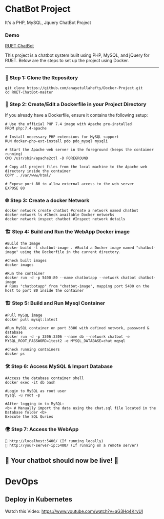 # ChatBot Project
It's a PHP, MySQL, Jquery ChatBot  Project

### Demo

<a href="http://ruetchatbot.epizy.com">RUET ChatBot</a>

This project is a chatbot system built using PHP, MySQL, and jQuery for RUET. Below are the steps to set up the project using Docker.

---
### 🚀 Step 1: Clone the Repository
```
git clone https://github.com/anayetullahefty/Docker-Project.git
cd RUET-ChatBot-master
```
### 🐳 Step 2: Create/Edit a Dockerfile in your Project Directory
If you already have a Dockerfile, ensure it contains the following setup:
```
# Use the official PHP 7.4 image with Apache pre-installed
FROM php:7.4-apache

# Install necessary PHP extensions for MySQL support
RUN docker-php-ext-install pdo pdo_mysql mysqli

# Start the Apache web server in the foreground (keeps the container running)
CMD /usr/sbin/apache2ctl -D FOREGROUND

# Copy all project files from the local machine to the Apache web directory inside the container
COPY . /var/www/html/

# Expose port 80 to allow external access to the web server
EXPOSE 80
```
### 🌐 Step 3:  Create a docker Network
```
docker network create chatbot #create a network named chatbot
docker network ls #Check available Docker networks
docker network inspect chatbot #Inspect network details  
```
### 🏗️ Step 4:  Build and Run the WebApp Docker image
```
#Build the Image
docker build -t chatbot-image . #Build a Docker image named "chatbot-image" using the Dockerfile in the current directory.

#Check built images 
docker images

#Run the container  
docker run -d -p 5400:80 --name chatbotapp --network chatbot chatbot-image
# Runs "chatbotapp" from "chatbot-image", mapping port 5400 on the host to port 80 inside the container  

```
### 🏗️ Step 5:  Build and Run Mysql Container
```
#Pull MySQL image  
docker pull mysql:latest

#Run MySQL container on port 3306 with defined network, password & database
docker run -d -p 3306:3306 --name db --network chatbot -e MYSQL_ROOT_PASSWORD=1test2 -e MYSQL_DATABASE=chat mqsql

#Check running containers 
docker ps
```
### 🛠️ Step 6:  Access MySQL & Import Database
```
#Access the database container shell
docker exec -it db bash

#Login to MySQL as root user
mysql -u root -p

#After logging in to MySQL:
<b> # Manually import the data using the chat.sql file located in the Database folder <b>
Execute the SQL Quries

```

### 🌍 Step 7: Access the WebApp

```
🔗 http://localhost:5400/ (If running locally)
🔗 http://your-server-ip:5400/ (If running on a remote server)
```
## 🎉 Your chatbot should now be live! 🚀


# DevOps
## Deploy in Kubernetes
Watch this Video: https://www.youtube.com/watch?v=aG3Hq4KrvUI





